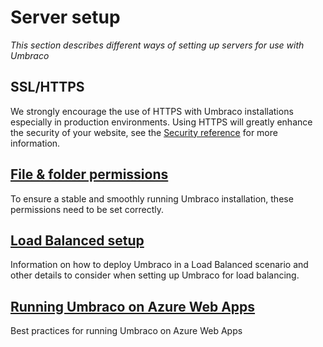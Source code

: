 # Server setup
*This section describes different ways of setting up servers for use with Umbraco*

## SSL/HTTPS
We strongly encourage the use of HTTPS with Umbraco installations especially in production environments. Using HTTPS will greatly enhance the security of your website, see the [Security reference](../../../Reference/Security/index.md) for more information.

## [File & folder permissions](permissions.md)
To ensure a stable and smoothly running Umbraco installation, these permissions need to be set correctly.

## [Load Balanced setup](Load-Balancing/index.md)
Information on how to deploy Umbraco in a Load Balanced scenario and other details to consider when setting up Umbraco for load balancing.

## [Running Umbraco on Azure Web Apps](azure-web-apps.md)
Best practices for running Umbraco on Azure Web Apps
